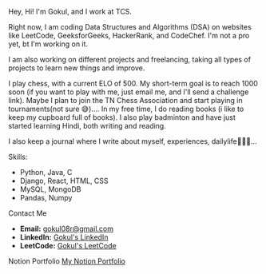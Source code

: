 Hey, Hi!
I'm Gokul, and I work at TCS.

Right now, I am coding Data Structures and Algorithms (DSA) on websites like LeetCode, GeeksforGeeks, HackerRank, and CodeChef. I'm not a pro yet, bt I'm working on it.

I am also working on different projects and freelancing, taking all types of projects to learn new things and improve.

I play chess, with a current ELO of 500. My short-term goal is to reach 1000 soon (if you want to play with me, just email me, and I'll send a challenge link). Maybe I plan to join the TN Chess Association and start playing in tournaments(not sure 😅).... In my free time, I do reading books (i like to keep my cupboard full of books). I also play badminton and have just started learning Hindi, both writing and reading.

I also keep a journal where I write about myself, experiences, dailylife🤵🏻🖤...


Skills:
- Python, Java, C  
- Django, React, HTML, CSS  
- MySQL, MongoDB  
- Pandas, Numpy

Contact Me
- **Email:** gokul08r@gmail.com  
- **LinkedIn:** <a href="https://www.linkedin.com/in/gokul8r/" target="_blank">Gokul's LinkedIn</a>  
- **LeetCode:** <a href="https://leetcode.com/u/gokulr08/" target="_blank">Gokul's LeetCode</a>

Notion Portfolio
<a href="https://gokul08r.notion.site/Hi-I-m-Gokul-f20c05eb444742eaa734fcb1526838c5?pvs=4" target="_blank">My Notion Portfolio</a>
